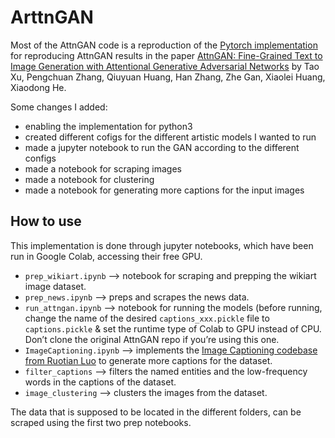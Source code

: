 # ArttnGAN

Most of the AttnGAN code is a reproduction of the [Pytorch implementation](https://github.com/taoxugit/AttnGAN) for reproducing AttnGAN results in the paper [AttnGAN: Fine-Grained Text to Image Generation with Attentional Generative Adversarial Networks](http://openaccess.thecvf.com/content_cvpr_2018/papers/Xu_AttnGAN_Fine-Grained_Text_CVPR_2018_paper.pdf) by Tao Xu, Pengchuan Zhang, Qiuyuan Huang, Han Zhang, Zhe Gan, Xiaolei Huang, Xiaodong He.


Some changes I added: 
- enabling the implementation for python3
- created different cofigs for the different artistic models I wanted to run
- made a jupyter notebook to run the GAN according to the different configs
- made a notebook for scraping images
- made a notebook for clustering 
- made a notebook for generating more captions for the input images

## How to use 
This implementation is done through jupyter notebooks, which have been run in Google Colab, accessing their free GPU.
- `prep_wikiart.ipynb` --> notebook for scraping and prepping the wikiart image dataset. 
- `prep_news.ipynb` --> preps and scrapes the news data.
- `run_attngan.ipynb` --> notebook for running the models (before running, change the name of the desired `captions_xxx.pickle` file to `captions.pickle` & set the runtime type of Colab to GPU instead of CPU. Don’t clone the original AttnGAN repo if you’re using this one.
- `ImageCaptioning.ipynb` --> implements the [Image Captioning codebase from Ruotian Luo](https://github.com/ruotianluo/ImageCaptioning.pytorch) to generate more captions for the dataset.
- `filter_captions` --> filters the named entities and the low-frequency words in the captions of the dataset. 
- `image_clustering` --> clusters the images from the dataset. 

The data that is supposed to be located in the different folders, can be scraped using the first two prep notebooks.
